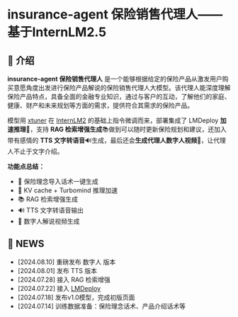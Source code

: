 # insurance-agent  保险销售代理人——基于InternLM2.5

## 📢 介绍

**insurance-agent  保险销售代理人** 是一个能够根据给定的保险产品从激发用户购买意愿角度出发进行保险产品解说的保险销售代理人大模型。该代理人能深度理解保险产品特点，具备全面的金融专业知识，通过与客户的互动，了解他们的家庭、健康、财产和未来规划等方面的需求，提供符合其需求的保险产品。

模型用 [xtuner](https://github.com/InternLM/xtuner) 在 [InternLM2](https://github.com/InternLM/InternLM) 的基础上指令微调而来，部署集成了 LMDeploy **加速推理**🚀，支持 **RAG 检索增强生成**📚做到可以随时更新保险规划和建议，还加入带有感情的 **TTS 文字转语音**🔊生成，最后还会**生成代理人数字人视频**🦸，让代理人不止于文字介绍。

**功能点总结：**

- 📜 保险理念导入话术一键生成
- 🚀 KV cache + Turbomind 推理加速
- 📚 RAG 检索增强生成
- 🔊 TTS 文字转语音输出
- 🦸 数字人解说视频生成

## 🎉 NEWS

- [2024.08.10] 重磅发布 数字人 版本
- [2024.08.01] 发布 TTS 版本
- [2024.07.28] 接入 RAG 检索增强
- [2024.07.22] 接入 [LMDeploy](https://github.com/InternLM/lmdeploy)
- [2024.07.18] 发布v1.0模型，完成初版页面
- [2024.07.14] 训练数据准备：保险理念话术、产品介绍话术等
